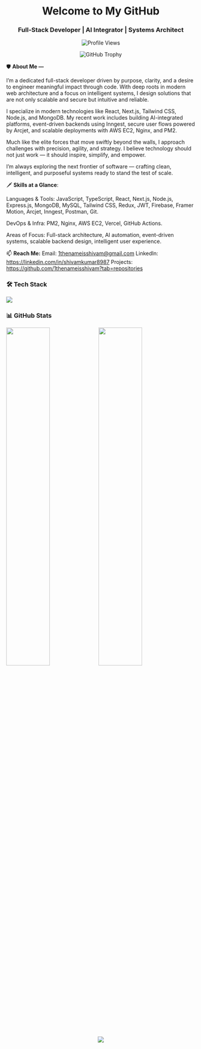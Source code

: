 <h1 align="center">Welcome to My GitHub</h1> <h3 align="center">Full-Stack Developer | AI Integrator | Systems Architect</h3> <p align="center"> <img src="https://komarev.com/ghpvc/?username=1thenameisshivam&label=Profile%20views&color=0e75b6&style=flat" alt="Profile Views" /> </p> <p align="center"> <img src="https://github-profile-trophy.vercel.app/?username=1thenameisshivam&theme=tokyonight&margin-w=15&margin-h=15" alt="GitHub Trophy" /> </p>

🛡️ <strong>About Me —</strong>

I’m a dedicated full-stack developer driven by purpose, clarity, and a desire to engineer meaningful impact through code. With deep roots in modern web architecture and a focus on intelligent systems, I design solutions that are not only scalable and secure but intuitive and reliable.


I specialize in modern technologies like React, Next.js, Tailwind CSS, Node.js, and MongoDB. My recent work includes building AI-integrated platforms, event-driven backends using Inngest, secure user flows powered by Arcjet, and scalable deployments with AWS EC2, Nginx, and PM2.

Much like the elite forces that move swiftly beyond the walls, I approach challenges with precision, agility, and strategy. I believe technology should not just work — it should inspire, simplify, and empower.

I’m always exploring the next frontier of software — crafting clean, intelligent, and purposeful systems ready to stand the test of scale.

🗡️ <strong>Skills at a Glance</strong>:

Languages & Tools: JavaScript, TypeScript, React, Next.js, Node.js, Express.js, MongoDB, MySQL, Tailwind CSS, Redux, JWT, Firebase, Framer Motion, Arcjet, Inngest, Postman, Git.

DevOps & Infra: PM2, Nginx, AWS EC2, Vercel, GitHub Actions.

Areas of Focus: Full-stack architecture, AI automation, event-driven systems, scalable backend design, intelligent user experience.

📫 <strong>Reach Me:</strong>
Email: 1thenameisshivam@gmail.com
LinkedIn: https://linkedin.com/in/shivamkumar8987
Projects: https://github.com/1thenameisshivam?tab=repositories

<h3>🛠️ Tech Stack</h3> <p align="left"> <img src="https://skillicons.dev/icons?i=js,ts,react,nextjs,nodejs,express,mongodb,mysql,redis,html,css,tailwind,redux,docker,nginx,git,vercel,postman,aws,azure,github,cloudflare,jest" /> </p>
<h3>📊 GitHub Stats</h3> <p align="left"> <img width="48%" src="https://github-readme-stats.vercel.app/api?username=1thenameisshivam&show_icons=true&theme=tokyonight" /> <img width="48%" src="https://github-readme-streak-stats.herokuapp.com?user=1thenameisshivam&theme=tokyonight" /> </p> <p align="center"> <img src="https://github-readme-stats.vercel.app/api/top-langs/?username=1thenameisshivam&layout=compact&theme=tokyonight" /> </p>
